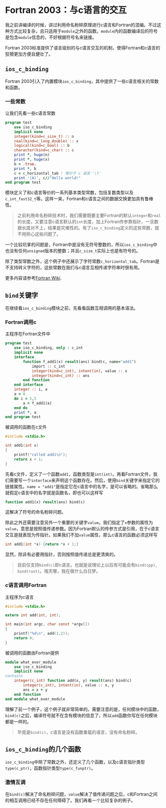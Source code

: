 # Fortran 2003：与c语言的交互

我之前讲编译的时候，讲过利用命名粉碎原理进行c语言和Fortran的混编。不过这种方式比较复杂，且只适用于`module`之外的函数。`module`内的函数编译后的符号是包含`module`信息的，不好根据符号名来链接。

Fortran 2003标准提供了语言级别的与c语言交互的机制，使得Fortran和c语言的狡猾更加方便且健壮了。

## `ios_c_binding`

Fortran 2003引入了内置模块`ios_c_binding`，其中提供了一些c语言相关的常数和函数。

### 一些常数
让我们先看一些c语言常数
```fortran
program test
    use iso_c_binding
    implicit none
    integer(kind=c_size_t) :: n
    real(kind=c_long_double) :: x
    logical(kind=c_bool) :: b
    character(kind=c_char) :: c
    print *, huge(n)
    print *, huge(x)
    b = .true.
    print *, b
    c = c_horizontal_tab ! 等价于 c 语言 '\t'
    print '(A)', c//"Hello world!"
end program test
```
模块定义了和c语言等价的一系列基本类型常数，包括复数类型以及`c_int_fast32_t`等。这样一来，Fortran和c语言之间的数据交换更加具有鲁棒性。

> 之前利用命名粉碎技术时，我们需要既要主要Fortran的默认`integer`和`real`的长度，又要注意c语言默认的`int`长度，加上Fortran传参靠指针，一旦数据长度对不上，结果是灾难性的。有了`iso_c_binding`定义的这些常数，就不用担心这些问题了。

一个比较坑爹的问题是，Fortran中是没有无符号整数的，所以`ios_c_binding`中也没有任何`unsigned`版本的整数；并且`c_size_t`实际上也是有符号的。

除了类型常数之外，这个例子中还展示了字符常数`c_horizontal_tab`。Fortran是不支持转义字符的，这些常数在我们与c语言互相传递字符串时很有用。

更多内容请参考[Fortran Wiki](https://fortranwiki.org/fortran/show/iso_c_binding).

## `bind`关键字

在继续看`ios_c_binding`模块之前，先看看函数互相调用的基本语法。

### Fortran调用c

主程序在Fortran文件中
```fortran
program test
    use iso_c_binding, only : c_int
    implicit none
    interface
        function f_add1(x) result(ans) bind(c, name="add1")
            import :: c_int
            integer(kind=c_int), intent(in), value :: x
            integer(kind=c_int) :: ans
        end function
    end interface
    integer :: i, a
    a = 0
    do i = 1,5
        a = f_add1(a)
    end do
    print *, a
end program test
```
被调用的函数在c文件
```c
#include <stdio.h>

int add1(int x)
{
    printf("called add1\n");
    return x + 1;
}
```
先看c文件，定义了一个函数`add1`，函数类型是`int(int)`。再看Fortran文件，我们需要写一个`interface`来声明这个函数存在。然后，使用`bind`关键字来指定它的链接属性。`name = "add1"`是指定它在c语言中的名字，是可以省略的。省略那么就假定c语言中的名字就是函数名，即也可以这样写
```fortran
function add1(x) result(ans) bind(c)
```
这解决了符号的命名粉碎问题。

除此之外还需要注意另外一个重要的关键字`value`。我们指定了`x`参数的属性为`value`，意思是按照值传递参数。因为Fortran默认的传参方式是引用，在于c语言交互是就表现为传指针。如果我们不加`value`属性，那么c语言的函数必须这样写
```c
int add1(int *x) {return *x + 1;}
```
显然，除非有必要用指针，否则按照值传递总是更清爽的。

> 目前仅支持`bind(c)`即c语言。也就是说理论上以后有可能会有`bind(cpp), bind(rust)`。哦天哪，我在做什么白日梦。

### c语言调用Fortran

主程序为c语言
```c
#include <stdio.h>

extern int add(int, int);

int main(int argc, char const *argv[])
{
    printf("%d\n", add(1,2));
    return 0;
}
```
被调用的函数由Fortran提供
```fortran
module what_ever_module
    use iso_c_binding
    implicit none
contains
    integer(c_int) function add(x, y) result(ans) bind(c)
        integer(c_int), intent(in), value :: x, y
        ans = x + y
    end function
end module what_ever_module
```
理解了前一个例子，这个例子就非常简单的。需要注意的是，任何模块中的函数，`bind(c)`之后，编译符号就不在含有模块的信息了，所以`add`函数你写在任何模块都是一样的。

> 毕竟是`bind(c)`，c语言是没有函数重载的语言，没有命名粉碎。

## `ios_c_binding`的几个函数

`ios_c_binding`中除了常数之外，还定义了几个函数，以及c语言指针类型`type(c_ptr)`，函数指针类型`type(c_funptr)`。

### 激情互调

在`bind(c)`解决了命名粉碎问题，`value`解决了值传递问题之后，c和Fortran之间的相互调用已经不存在任何障碍了。我们再看一个比较复杂的例子。